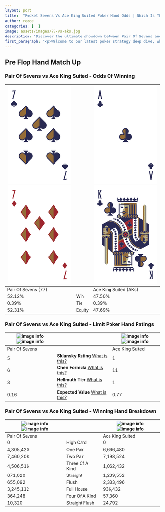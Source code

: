 ```yaml
---
layout: post
title:  "Pocket Sevens Vs Ace King Suited Poker Hand Odds | Which Is The Better Hand In Poker? A Complete Guide"
author: reece
categories: [  ]
image: assets/images/77-vs-aks.jpg
description: "Discover the ultimate showdown between Pair Of Sevens and Ace King Suited in poker! Uncover the odds, strategies, and scenarios where one hand triumphs over the other. Get ready to up your poker game with this thrilling analysis."
first_paragraph: "<p>Welcome to our latest poker strategy deep dive, where we're pitting two distinct hands against each other in a high-stakes showdown: Pair Of Sevens vs Ace King Suited.</p><p>In the dynamic world of poker, every decision counts, and knowing which hand holds the upper hand is key to your success at the table.</p><p>In this article, we'll dissect these two hands, explore the scenarios where one dominates the other, and equip you with the knowledge to make strategic choices that can tip the odds in your favor.</p><p>Get ready to unravel the intriguing dynamics of these poker hands and elevate your game to new heights.</p>"
---
```




[comment]: # (sp0)

## Pre Flop Hand Match Up

<div class="table hand-ratings" markdown="1"> 



### Pair Of Sevens vs Ace King Suited - Odds Of Winning


    
| ![image info](assets/images/hand1/7.png) ![image info](assets/images/hand1/7o.png) |  | ![image info](assets/images/hand2/a.png) ![image info](assets/images/hand2/k.png) |
| -------- | -------- | -------- |
| Pair Of Sevens (77) |  | Ace King Suited (AKs) |
| 52.12% | Win | 47.50% |
| 0.39% | Tie | 0.39% |
| 52.31% | Equity | 47.69% |




[comment]: # (sp1)



### Pair Of Sevens vs Ace King Suited - Limit Poker Hand Ratings


    
| ![image info](https://www.riverpairs.com/assets/images/hand1/7.png) ![image info](https://www.riverpairs.com/assets/images/hand1/7o.png) |  | ![image info](https://www.riverpairs.com/assets/images/hand2/a.png) ![image info](https://www.riverpairs.com/assets/images/hand2/k.png) |
| -------- | -------- | -------- |
| Pair Of Sevens |  | Ace King Suited |
| 5 | **Sklansky Rating** [What is this?](/sklansky-rating-explained) | 1 |
| 6 | **Chen Formula** [What is this?](/chen-formula-explained) | 11 |
| 3 | **Hellmuth Tier** [What is this?](/Hellmuth-tier-explained) | 1 |
| 0.16 | **Expected Value** [What is this?](/expected-value-explained) | 0.77 |




[comment]: # (sp2)



### Pair Of Sevens vs Ace King Suited - Winning Hand Breakdown


    
| ![image info](https://www.riverpairs.com/assets/images/hand1/7.png) ![image info](https://www.riverpairs.com/assets/images/hand1/7o.png) |  | ![image info](https://www.riverpairs.com/assets/images/hand2/a.png) ![image info](https://www.riverpairs.com/assets/images/hand2/k.png) |
| -------- | -------- | -------- |
| Pair Of Sevens |  | Ace King Suited |
| 0 | High Card | 0 |
| 4,305,420 | One Pair | 6,666,480 |
| 7,460,208 | Two Pair | 7,198,524 |
| 4,506,516 | Three Of A Kind | 1,062,432 |
| 871,020 | Straight | 1,239,552 |
| 655,092 | Flush | 2,333,496 |
| 3,245,112 | Full House | 936,432 |
| 364,248 | Four Of A Kind | 57,360 |
| 10,320 | Straight Flush | 24,792 |




[comment]: # (sp3)



</div>

[comment]: # (sp4)



[comment]: # (sp5)

